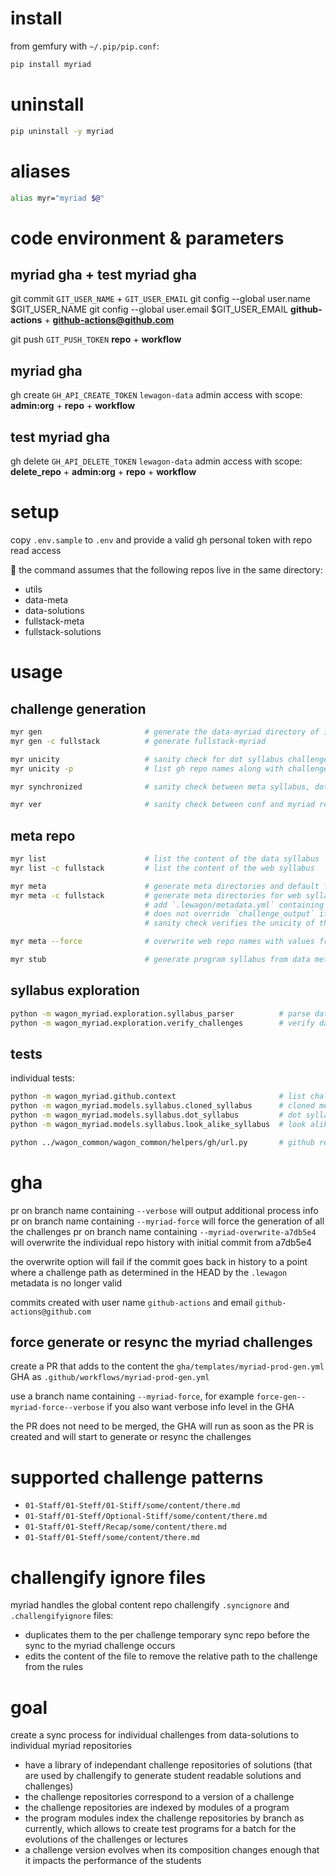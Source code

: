
# install

from gemfury with `~/.pip/pip.conf`:

``` bash
pip install myriad
```

# uninstall

``` bash
pip uninstall -y myriad
```

# aliases

``` bash
alias myr="myriad $@"
```

# code environment & parameters

## myriad gha + test myriad gha

git commit          `GIT_USER_NAME` + `GIT_USER_EMAIL`
                    git config --global user.name $GIT_USER_NAME
                    git config --global user.email $GIT_USER_EMAIL
                    **github-actions**  + **github-actions@github.com**

git push            `GIT_PUSH_TOKEN`
                    **repo** + **workflow**

## myriad gha

gh create           `GH_API_CREATE_TOKEN`
                    `lewagon-data` admin access with scope:
                    **admin:org** + **repo** + **workflow**

## test myriad gha

gh delete           `GH_API_DELETE_TOKEN`
                    `lewagon-data` admin access with scope:
                    **delete_repo** + **admin:org** + **repo** + **workflow**

# setup

copy `.env.sample` to `.env` and provide a valid gh personal token with repo read access

🚨 the command assumes that the following repos live in the same directory:
- utils
- data-meta
- data-solutions
- fullstack-meta
- fullstack-solutions

# usage

## challenge generation

``` bash
myr gen                       # generate the data-myriad directory of individual repos
myr gen -c fullstack          # generate fullstack-myriad
```

``` bash
myr unicity                   # sanity check for dot syllabus challenges gh repo names unicity
myr unicity -p                # list gh repo names along with challenge path

myr synchronized              # sanity check between meta syllabus, dot syllabus and look alike syllabus

myr ver                       # sanity check between conf and myriad repos
```

## meta repo

``` bash
myr list                      # list the content of the data syllabus
myr list -c fullstack         # list the content of the web syllabus

myr meta                      # generate meta directories and default files in individual solutions
myr meta -c fullstack         # generate meta directories for web syllabus
                              # add `.lewagon/metadata.yml` containing `challenge_output: lewagon-web/ruby-stupid-coaching`
                              # does not override `challenge_output` if it exists
                              # sanity check verifies the unicity of the gh repo names

myr meta --force              # overwrite web repo names with values from CHALLENGE_RENAMING

myr stub                      # generate program syllabus from data meta for the student clone tool
```

## syllabus exploration

``` bash
python -m wagon_myriad.exploration.syllabus_parser          # parse data syllabus
python -m wagon_myriad.exploration.verify_challenges        # verify data challenges
```

## tests

individual tests:

``` bash
python -m wagon_myriad.github.context                       # list challenges impacted by commits in current branch in ../../data-solutions vs origin/master
python -m wagon_myriad.models.syllabus.cloned_syllabus      # cloned meta repo syllabus loader
python -m wagon_myriad.models.syllabus.dot_syllabus         # dot syllabus loader
python -m wagon_myriad.models.syllabus.look_alike_syllabus  # look alike syllabus loader

python ../wagon_common/wagon_common/helpers/gh/url.py       # github repo helper
```

# gha

pr on branch name containing `--verbose` will output additional process info
pr on branch name containing `--myriad-force` will force the generation of all the challenges
pr on branch name containing `--myriad-overwrite-a7db5e4` will overwrite the individual repo history with initial commit from a7db5e4

the overwrite option will fail if the commit goes back in history to a point where a challenge path as determined in the HEAD by the `.lewagon` metadata is no longer valid

commits created with user name `github-actions` and email `github-actions@github.com`

## force generate or resync the myriad challenges

create a PR that adds to the content the `gha/templates/myriad-prod-gen.yml` GHA as `.github/workflows/myriad-prod-gen.yml`

use a branch name containing `--myriad-force`, for example `force-gen--myriad-force--verbose` if you also want verbose info level in the GHA

the PR does not need to be merged, the GHA will run as soon as the PR is created and will start to generate or resync the challenges

# supported challenge patterns

- `01-Staff/01-Steff/01-Stiff/some/content/there.md`
- `01-Staff/01-Steff/Optional-Stiff/some/content/there.md`
- `01-Staff/01-Steff/Recap/some/content/there.md`
- `01-Staff/01-Steff/some/content/there.md`

# challengify ignore files

myriad handles the global content repo challengify `.syncignore` and `.challengifyignore` files:
- duplicates them to the per challenge temporary sync repo before the sync to the myriad challenge occurs
- edits the content of the file to remove the relative path to the challenge from the rules

# goal

create a sync process for individual challenges from data-solutions to individual myriad repositories

- have a library of independant challenge repositories of solutions (that are used by challengify to generate student readable solutions and challenges)
- the challenge repositories correspond to a version of a challenge
- the challenge repositories are indexed by modules of a program
- the program modules index the challenge repositories by branch as currently, which allows to create test programs for a batch for the evolutions of the challenges or lectures
- a challenge version evolves when its composition changes enough that it impacts the performance of the students
